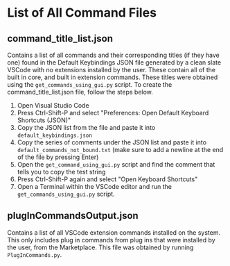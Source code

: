 # List of All Command Files

## command_title_list.json
Contains a list of all commands and their corresponding titles (if they have one) found in the Default Keybindings JSON file generated by a clean slate VSCode with no extensions installed by the user. These contain all of the built in core, and built in extension commands. These titles were obtained using the `get_commands_using_gui.py` script. To create the command_title_list.json file, follow the steps below. 
1. Open Visual Studio Code
2. Press Ctrl-Shift-P and select "Preferences: Open Default Keyboard Shortcuts (JSON)"
3. Copy the JSON list from the file and paste it into `default_keybindings.json`
4. Copy the series of comments under the JSON list and paste it into `default_commands_not_bound.txt` (make sure to add a newline at the end of the file by pressing Enter)
5. Open the `get_command_using_gui.py` script and find the comment that tells you to copy the test string
6. Press Ctrl-Shift-P again and select "Open Keyboard Shortcuts"
7. Open a Terminal within the VSCode editor and run the `get_commands_using_gui.py` script.

## plugInCommandsOutput.json
Contains a list of all VSCode extension commands installed on the system. This only includes plug in commands from plug ins that were installed by the user, from the Marketplace. This file was obtained by running `PlugInCommands.py`.